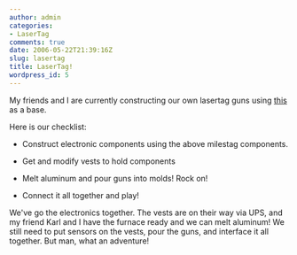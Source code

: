 ```yaml
---
author: admin
categories:
- LaserTag
comments: true
date: 2006-05-22T21:39:16Z
slug: lasertag
title: LaserTag!
wordpress_id: 5
---
```


My friends and I are currently constructing our own lasertag guns using [this](http://www.lasertagparts.com) as a base.

Here is our checklist:



	
  * Construct electronic components using the above milestag components.

	
  * Get and modify vests to hold components

	
  * Melt aluminum and pour guns into molds! Rock on!

	
  * Connect it all together and play!


We've go the electronics together. The vests are on their way via UPS, and my friend Karl and I have the furnace ready and we can melt aluminum! We still need to put sensors on the vests, pour the guns, and interface it all together. But man, what an adventure!
